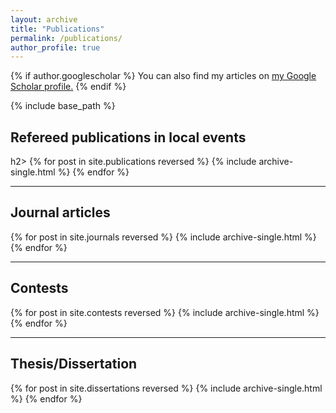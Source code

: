 ```yaml
---
layout: archive
title: "Publications"
permalink: /publications/
author_profile: true
---
```


{% if author.googlescholar %}
  You can also find my articles on <u><a href="{{author.googlescholar}}">my Google Scholar profile</a>.</u>
{% endif %}

{% include base_path %}

<h2>Refereed publications in local events</h2>h2>
{% for post in site.publications reversed %}
  {% include archive-single.html %}
{% endfor %}

<hr>

<h2>Journal articles</h2>
{% for post in site.journals reversed %}
  {% include archive-single.html %}
{% endfor %}

<hr>

<h2>Contests</h2>
{% for post in site.contests reversed %}
  {% include archive-single.html %}
{% endfor %}

<hr>

<h2>Thesis/Dissertation</h2>
{% for post in site.dissertations reversed %}
  {% include archive-single.html %}
{% endfor %}
